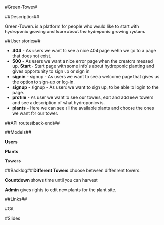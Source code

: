 #Green-Tower#

##Description##

Green-Towers is a platform for people who would like to start with hydroponic growing and learn about the hydroponic growing system.

##User stories##

* **404** - As users we want to see a nice 404 page wehn we go to a page that does not exist.
* **500** - As users we want a nice error page when the creators messed up.
**Start** - Start page with some info´s about hydroponic planting and gives opportunity to sign up or sign in 
* **signin** - signup - As users we want to see a welcome page that gives us the option to  sign-up or log-in.  
* **signup** - signup - As users we want to sign up, to be able to login to the page.
* **profile** - As user we want to see our towers, edit and add new towers and see a description of what hydroponics is.
* **plants** - Here we can see all the available plants and choose the ones we want for our tower.


##API routes(back-end)##

##Models##

**Users**

**Plants**

**Towers**

##Backlog##
**Different Towers** choose between diffenrent towers.

**Countdown** shows time until you can harvest.

**Admin** gives rights to edit new plants for the plant site.

##Links##

#Git

#Slides

